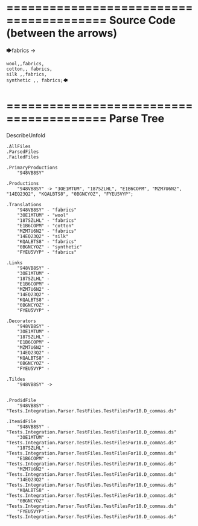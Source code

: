 ========================================
Source Code (between the arrows)
========================================

🡆fabrics ->

	wool,,fabrics,
	cotton,, fabrics,
	silk ,,fabrics,
	synthetic ,, fabrics;🡄

========================================
Parse Tree
========================================
DescribeUnfold

    .AllFiles
    .ParsedFiles
    .FailedFiles

    .PrimaryProductions
        "948VB8SY" 

    .Productions
        "948VB8SY" -> "3OE1MTUM", "187SZLHL", "E1B6COPM", "MZM7U6N2", "14EQ23Q2", "KQALBTS8", "0BGNCYOZ", "FYEU5VYP";

    .Translations
        "948VB8SY" - "fabrics"
        "3OE1MTUM" - "wool"
        "187SZLHL" - "fabrics"
        "E1B6COPM" - "cotton"
        "MZM7U6N2" - "fabrics"
        "14EQ23Q2" - "silk"
        "KQALBTS8" - "fabrics"
        "0BGNCYOZ" - "synthetic"
        "FYEU5VYP" - "fabrics"

    .Links
        "948VB8SY" - 
        "3OE1MTUM" - 
        "187SZLHL" - 
        "E1B6COPM" - 
        "MZM7U6N2" - 
        "14EQ23Q2" - 
        "KQALBTS8" - 
        "0BGNCYOZ" - 
        "FYEU5VYP" - 

    .Decorators
        "948VB8SY" - 
        "3OE1MTUM" - 
        "187SZLHL" - 
        "E1B6COPM" - 
        "MZM7U6N2" - 
        "14EQ23Q2" - 
        "KQALBTS8" - 
        "0BGNCYOZ" - 
        "FYEU5VYP" - 

    .Tildes
        "948VB8SY" -> 


    .ProdidFile
        "948VB8SY" - "Tests.Integration.Parser.TestFiles.TestFilesFor10.D_commas.ds"

    .ItemidFile
        "948VB8SY" - "Tests.Integration.Parser.TestFiles.TestFilesFor10.D_commas.ds"
        "3OE1MTUM" - "Tests.Integration.Parser.TestFiles.TestFilesFor10.D_commas.ds"
        "187SZLHL" - "Tests.Integration.Parser.TestFiles.TestFilesFor10.D_commas.ds"
        "E1B6COPM" - "Tests.Integration.Parser.TestFiles.TestFilesFor10.D_commas.ds"
        "MZM7U6N2" - "Tests.Integration.Parser.TestFiles.TestFilesFor10.D_commas.ds"
        "14EQ23Q2" - "Tests.Integration.Parser.TestFiles.TestFilesFor10.D_commas.ds"
        "KQALBTS8" - "Tests.Integration.Parser.TestFiles.TestFilesFor10.D_commas.ds"
        "0BGNCYOZ" - "Tests.Integration.Parser.TestFiles.TestFilesFor10.D_commas.ds"
        "FYEU5VYP" - "Tests.Integration.Parser.TestFiles.TestFilesFor10.D_commas.ds"

